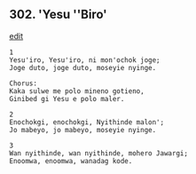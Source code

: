 
## 302.  'Yesu ''Biro'
[edit](https://docs.google.com/document/d/1oi224_4G96hsVaJVI77FWwQ9E2u8CHcj/edit?mode=html)



    1
    Yesu'iro, Yesu'iro, ni mon'ochok joge;
    Joge duto, joge duto, moseyie nyinge.

    Chorus:
    Kaka sulwe me polo mineno gotieno,
    Ginibed gi Yesu e polo maler.

    2
    Enochokgi, enochokgi, Nyithinde malon';
    Jo mabeyo, jo mabeyo, moseyie nyinge.

    3
    Wan nyithinde, wan nyithinde, mohero Jawargi;
    Enoomwa, enoomwa, wanadag kode.
